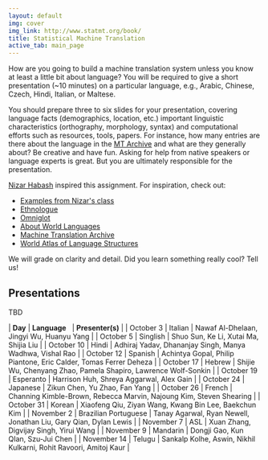 ```yaml
---
layout: default
img: cover
img_link: http://www.statmt.org/book/
title: Statistical Machine Translation
active_tab: main_page 
---
```


How are you going to build a machine translation system unless you know at
least a little bit about language? You will be required to give 
a short presentation (~10 minutes) on a particular language, 
e.g., Arabic, Chinese, Czech, Hindi, Italian, or Maltese.

You should prepare three to six slides for your presentation, covering
language facts (demographics, location, etc.) important linguistic 
characteristics (orthography, morphology, syntax) and computational efforts 
such as resources, tools, papers. For instance,  how many entries are there
about the language in the [MT Archive](http://www.mt-archive.info/) 
and what are they generally about? Be creative and have fun. 
Asking for help from native speakers or language experts is great.
But you are ultimately responsible for the presentation.

[Nizar Habash](http://www.nizarhabash.com/) inspired this assignment.
For inspiration, check out:

* [Examples from Nizar's class](https://sites.google.com/site/comse6998machinetranslation/language-in-10-minutes)
* [Ethnologue](http://www.ethnologue.com/)
* [Omniglot](http://www.omniglot.com/)
* [About World Languages](http://www.aboutworldlanguages.com/)
* [Machine Translation Archive](http://www.mt-archive.info/)
* [World Atlas of Language Structures](http://wals.info/)

We will grade on clarity and detail. Did you learn 
something really cool? Tell us!

Presentations
-------------

TBD

| **Day**      | **Language**&nbsp;&nbsp; | **Presenter(s)** |
| October 3 | Italian | Nawaf Al-Dhelaan, Jingyi Wu, Huanyu Yang |
| October 5 | Singlish | Shuo Sun, Ke Li, Xutai Ma, Shijia Liu |
| October 10 | Hindi | Adhiraj Yadav, Dhananjay Singh, Manya Wadhwa, Vishal Rao |
| October 12 | Spanish | Achintya Gopal, Philip Piantone, Eric Calder, Tomas Ferrer Deheza | 
| October 17 | Hebrew | Shijie Wu, Chenyang Zhao, Pamela Shapiro, Lawrence Wolf-Sonkin |
| October 19 | Esperanto | Harrison Huh, Shreya Aggarwal, Alex Gain |
| October 24 | Japanese | Zikun Chen, Yu Zhao, Fan Yang |
| October 26 | French | Channing Kimble-Brown, Rebecca Marvin, Najoung Kim, Steven Shearing |
| October 31 | Korean | Xiaofeng Qiu, Ziyan Wang, Kwang Bin Lee, Baekchun Kim |
| November 2 | Brazilian Portuguese | Tanay Agarwal, Ryan Newell, Jonathan Liu, Gary Qian, Dylan Lewis |
| November 7 | ASL | Xuan Zhang, Digvijay Singh, Yirui Wang |
| November 9 | Mandarin | Dongji Gao, Kun QIan, Szu-Jui Chen |
| November&nbsp;14 | Telugu | Sankalp Kolhe, Aswin, Nikhil Kulkarni, Rohit Ravoori, Amitoj Kaur |




